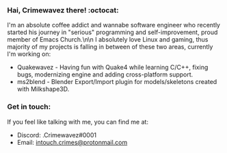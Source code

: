 ### Hai, Crimewavez there! :octocat:

I'm an absolute coffee addict and wannabe software engineer who recently started his journey in "serious" programming and self-improvement, proud member of Emacs Church.\n\n
I absolutely love Linux and gaming, thus majority of my projects is falling in between of these two areas, currently I'm working on:

- Quakewavez - Having fun with Quake4 while learning C/C++, fixing bugs, modernizing engine and adding cross-platform support.
- ms2blend - Blender Export/Import plugin for models/skeletons created with Milkshape3D.


### Get in touch:
If you feel like talking with me, you can find me at:
- Discord: .Crimewavez#0001
- Email: intouch.crimes@protonmail.com
<!--
**Crimewavezz/Crimewavezz** is a ✨ _special_ ✨ repository because its `README.md` (this file) appears on your GitHub profile.

Here are some ideas to get you started:

- 🔭 I’m currently working on ...
- 🌱 I’m currently learning ...
- 👯 I’m looking to collaborate on ...
- 🤔 I’m looking for help with ...
- 💬 Ask me about ...
- 📫 How to reach me: ...
- 😄 Pronouns: ...
- ⚡ Fun fact: ...
-->
